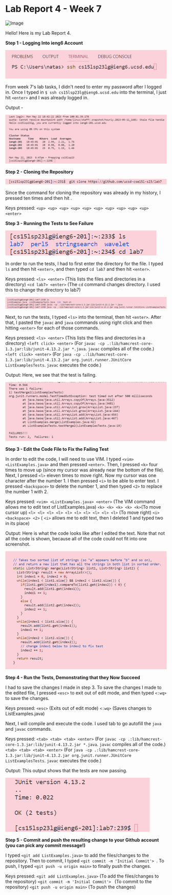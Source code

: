 # Lab Report 4 - Week 7

![Image]()

Hello! Here is my Lab Report 4.






**Step 1 - Logging Into ieng6 Account**

![Image](login.png)

From week 7's lab tasks, I didn't need to enter my password after I logged in. Once I typed in `$ ssh cs15lsp23lg@ieng6.ucsd.edu` into the terminal, I just hit `<enter>` and I was already logged in.

Output - 

![Image](loginoutput.png)






**Step 2 - Cloning the Repository**

![Image](cloning.png)

Since the command for cloning the repository was already in my history, I pressed <up> ten times and then hit <enter>.

Keys pressed: `<up> <up> <up> <up> <up> <up> <up> <up> <up> <up> <enter>`

  
  
  
  

**Step 3 - Running the Tests to See Failure**

![Image](cdls.png)

In order to run the tests, I had to first enter the directory for the file. I typed  `ls` and then hit `<enter>`, and then typed `cd lab7` and then hit `<enter>`.

Keys pressed:
`<ls> <enter>` (This lists the files and directories in a directory)
`<cd lab7> <enter>` (The `cd` command changes directory. I used this to change the directory to lab7) 

  
  
  
  
  
![Image](javacjava.png)

Next, to run the tests, I typed `<ls>` into the terminal, then hit `<enter>`. After that, I pasted the `javac` and `java` commands using right click and then hitting `<enter>` for each of those commands.

Keys pressed:
`<ls> <enter>` (This lists the files and directories in a directory)
`<left click> <enter>` (For `javac -cp .:lib/hamcrest-core-1.3.jar:lib/junit-4.13.2.jar *.java`. `javac` compiles all of the code.)
`<left click> <enter>` (For `java -cp .:lib/hamcrest-core-1.3.jar:lib/junit-4.13.2.jar org.junit.runner.JUnitCore ListExamplesTests`. `javac` executes the code.)
  
  
  
  

Output: Here, we see that the test is failing.

![Image](failureakaoutput.png)





**Step 3 - Edit the Code File to Fix the Failing Test**

In order to edit the code, I will need to use VIM. I typed `<vim> <ListExamples.java>` and then pressed `<enter>`. Then, I pressed `<k>` four times to move up (since my cursor was already near the bottom of the file). Next, I pressed `<l>` eleven times to move right. Now my cursor was one character after the number 1. I then pressed `<i>`
to be able to enter text. I pressed `<backspace>` to delete the number 1, and then typed `<2>` to replace the number 1 with 2.

Keys pressed:
`<vim> <ListExamples.java> <enter>` (The VIM command allows me to edit text of ListExamples.java)
`<k> <k> <k> <k> <k>`(To move cursor up)
`<l> <l> <l> <l> <l> <l> <l> <l> <l> <l>` (To move right)
`<i> <backspace> <2>` ( `<i>` allows me to edit text, then I deleted 1 and typed two in its place)





Output: Here is what the code looks like after I edited the text. Note that not all the code is shown, because all of the code could not fit into one screenshot.

![Image](editoutput.png)





**Step 4 - Run the Tests, Demonstrating that they Now Succeed**

I had to save the changes I made in step 3. To save the changes I made to the edited file, I pressed `<esc>` to exit out of edit mode, and then typed `<:wq>` to save the changes.

Keys pressed:
`<esc>` (Exits out of edit mode)
`<:wq>` (Saves changes to ListExamples.java)
  
Next, I will compile and execute the code. I used tab to go autofill the `java` and `javac` commands.
  
Keys pressed:
`<tab> <tab> <tab> <enter>` (For `javac -cp .:lib/hamcrest-core-1.3.jar:lib/junit-4.13.2.jar *.java`. `javac` compiles all of the code.)
`<tab> <tab> <tab> <enter>` (For `java -cp .:lib/hamcrest-core-1.3.jar:lib/junit-4.13.2.jar org.junit.runner.JUnitCore ListExamplesTests`. `javac` executes the code.)

  
  
  
 
Output: This output shows that the tests are now passing.

![Image](passingtests.png)
  
  
  
  
 **Step 5 - Commit and push the resulting change to your Github account (you can pick any commit message!)**

I typed `<git add ListExamples.java>` to add the files/changes to the repository. Then to commit, I typed `<git commit -m 'Initial Commit'> `. To push, I typed `<git push -u origin main>` to finally push the changes.
  
Keys pressed:
`<git add ListExamples.java>` (To add the files/changes to the repository)
`<git commit -m 'Initial Commit'> ` (To commit to the repository)
`<git push -u origin main>` (To push the changes)

  


  

